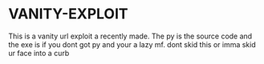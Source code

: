 # VANITY-EXPLOIT
This is a vanity url exploit a recently made. The py is the source code and the exe is if you dont got py and your a lazy mf. dont skid this or imma skid ur face into a curb
